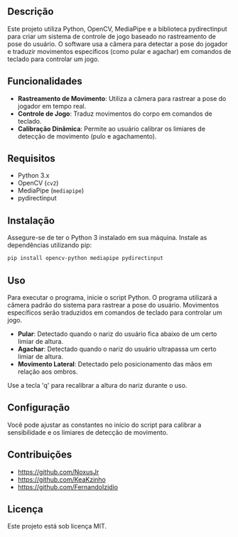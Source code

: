 ## Descrição

Este projeto utiliza Python, OpenCV, MediaPipe e a biblioteca pydirectinput para criar um sistema de controle de jogo baseado no rastreamento de pose do usuário. O software usa a câmera para detectar a pose do jogador e traduzir movimentos específicos (como pular e agachar) em comandos de teclado para controlar um jogo.

## Funcionalidades

- **Rastreamento de Movimento**: Utiliza a câmera para rastrear a pose do jogador em tempo real.
- **Controle de Jogo**: Traduz movimentos do corpo em comandos de teclado.
- **Calibração Dinâmica**: Permite ao usuário calibrar os limiares de detecção de movimento (pulo e agachamento).

## Requisitos

- Python 3.x
- OpenCV (`cv2`)
- MediaPipe (`mediapipe`)
- pydirectinput

## Instalação

Assegure-se de ter o Python 3 instalado em sua máquina. Instale as dependências utilizando pip:

```bash
pip install opencv-python mediapipe pydirectinput
```

## Uso

Para executar o programa, inicie o script Python. O programa utilizará a câmera padrão do sistema para rastrear a pose do usuário. Movimentos específicos serão traduzidos em comandos de teclado para controlar um jogo.

- **Pular**: Detectado quando o nariz do usuário fica abaixo de um certo limiar de altura.
- **Agachar**: Detectado quando o nariz do usuário ultrapassa um certo limiar de altura.
- **Movimento Lateral**: Detectado pelo posicionamento das mãos em relação aos ombros.

Use a tecla 'q' para recalibrar a altura do nariz durante o uso.

## Configuração

Você pode ajustar as constantes no início do script para calibrar a sensibilidade e os limiares de detecção de movimento.

## Contribuições

- https://github.com/NoxusJr
- https://github.com/KeaKzinho
- https://github.com/FernandoIzidio

## Licença

Este projeto está sob licença MIT. 
